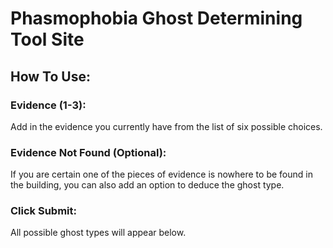# Phasmophobia Ghost Determining Tool Site

## How To Use:

### Evidence (1-3):
Add in the evidence you currently have from the list of six possible choices.

### Evidence Not Found (Optional):
If you are certain one of the pieces of evidence is nowhere to be found in the building, you can also add an option to deduce the ghost type.

### Click Submit:
All possible ghost types will appear below.
